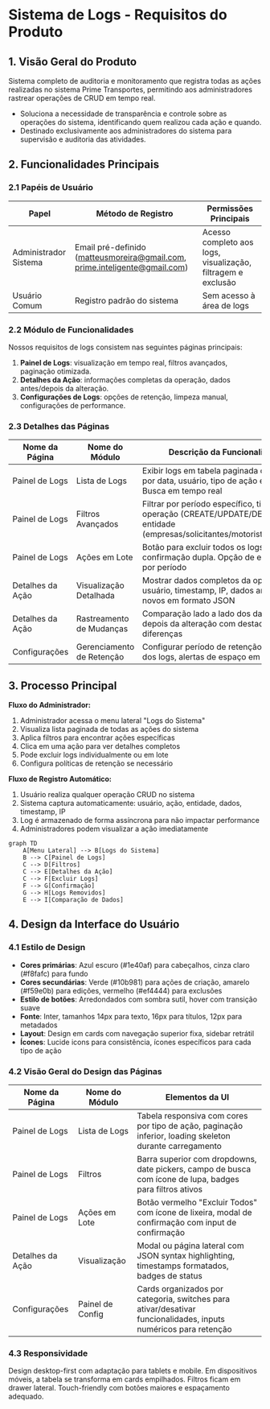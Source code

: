 # Sistema de Logs - Requisitos do Produto

## 1. Visão Geral do Produto
Sistema completo de auditoria e monitoramento que registra todas as ações realizadas no sistema Prime Transportes, permitindo aos administradores rastrear operações de CRUD em tempo real.
- Soluciona a necessidade de transparência e controle sobre as operações do sistema, identificando quem realizou cada ação e quando.
- Destinado exclusivamente aos administradores do sistema para supervisão e auditoria das atividades.

## 2. Funcionalidades Principais

### 2.1 Papéis de Usuário
| Papel | Método de Registro | Permissões Principais |
|-------|-------------------|----------------------|
| Administrador Sistema | Email pré-definido (matteusmoreira@gmail.com, prime.inteligente@gmail.com) | Acesso completo aos logs, visualização, filtragem e exclusão |
| Usuário Comum | Registro padrão do sistema | Sem acesso à área de logs |

### 2.2 Módulo de Funcionalidades
Nossos requisitos de logs consistem nas seguintes páginas principais:
1. **Painel de Logs**: visualização em tempo real, filtros avançados, paginação otimizada.
2. **Detalhes da Ação**: informações completas da operação, dados antes/depois da alteração.
3. **Configurações de Logs**: opções de retenção, limpeza manual, configurações de performance.

### 2.3 Detalhes das Páginas
| Nome da Página | Nome do Módulo | Descrição da Funcionalidade |
|----------------|----------------|-----------------------------|
| Painel de Logs | Lista de Logs | Exibir logs em tabela paginada com filtros por data, usuário, tipo de ação e entidade. Busca em tempo real |
| Painel de Logs | Filtros Avançados | Filtrar por período específico, tipo de operação (CREATE/UPDATE/DELETE), entidade (empresas/solicitantes/motoristas/corridas) |
| Painel de Logs | Ações em Lote | Botão para excluir todos os logs com confirmação dupla. Opção de excluir logs por período |
| Detalhes da Ação | Visualização Detalhada | Mostrar dados completos da operação: usuário, timestamp, IP, dados anteriores e novos em formato JSON |
| Detalhes da Ação | Rastreamento de Mudanças | Comparação lado a lado dos dados antes e depois da alteração com destaque das diferenças |
| Configurações | Gerenciamento de Retenção | Configurar período de retenção automática dos logs, alertas de espaço em disco |

## 3. Processo Principal
**Fluxo do Administrador:**
1. Administrador acessa o menu lateral "Logs do Sistema"
2. Visualiza lista paginada de todas as ações do sistema
3. Aplica filtros para encontrar ações específicas
4. Clica em uma ação para ver detalhes completos
5. Pode excluir logs individualmente ou em lote
6. Configura políticas de retenção se necessário

**Fluxo de Registro Automático:**
1. Usuário realiza qualquer operação CRUD no sistema
2. Sistema captura automaticamente: usuário, ação, entidade, dados, timestamp, IP
3. Log é armazenado de forma assíncrona para não impactar performance
4. Administradores podem visualizar a ação imediatamente

```mermaid
graph TD
    A[Menu Lateral] --> B[Logs do Sistema]
    B --> C[Painel de Logs]
    C --> D[Filtros]
    C --> E[Detalhes da Ação]
    C --> F[Excluir Logs]
    F --> G[Confirmação]
    G --> H[Logs Removidos]
    E --> I[Comparação de Dados]
```

## 4. Design da Interface do Usuário
### 4.1 Estilo de Design
- **Cores primárias**: Azul escuro (#1e40af) para cabeçalhos, cinza claro (#f8fafc) para fundo
- **Cores secundárias**: Verde (#10b981) para ações de criação, amarelo (#f59e0b) para edições, vermelho (#ef4444) para exclusões
- **Estilo de botões**: Arredondados com sombra sutil, hover com transição suave
- **Fonte**: Inter, tamanhos 14px para texto, 16px para títulos, 12px para metadados
- **Layout**: Design em cards com navegação superior fixa, sidebar retrátil
- **Ícones**: Lucide icons para consistência, ícones específicos para cada tipo de ação

### 4.2 Visão Geral do Design das Páginas
| Nome da Página | Nome do Módulo | Elementos da UI |
|----------------|----------------|----------------|
| Painel de Logs | Lista de Logs | Tabela responsiva com cores por tipo de ação, paginação inferior, loading skeleton durante carregamento |
| Painel de Logs | Filtros | Barra superior com dropdowns, date pickers, campo de busca com ícone de lupa, badges para filtros ativos |
| Painel de Logs | Ações em Lote | Botão vermelho "Excluir Todos" com ícone de lixeira, modal de confirmação com input de confirmação |
| Detalhes da Ação | Visualização | Modal ou página lateral com JSON syntax highlighting, timestamps formatados, badges de status |
| Configurações | Painel de Config | Cards organizados por categoria, switches para ativar/desativar funcionalidades, inputs numéricos para retenção |

### 4.3 Responsividade
Design desktop-first com adaptação para tablets e mobile. Em dispositivos móveis, a tabela se transforma em cards empilhados. Filtros ficam em drawer lateral. Touch-friendly com botões maiores e espaçamento adequado.